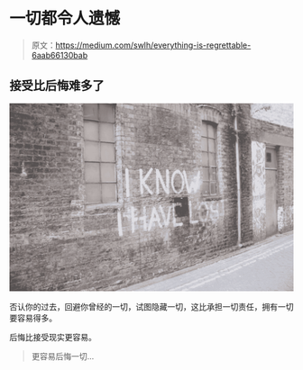 # 一切都令人遗憾

> 原文：<https://medium.com/swlh/everything-is-regrettable-6aab66130bab>

## 接受比后悔难多了

![](img/c7a44c2362f03f571b2576a60d8f8f8e.png)

否认你的过去，回避你曾经的一切，试图隐藏一切，这比承担一切责任，拥有一切要容易得多。

后悔比接受现实更容易。

> 更容易后悔一切…
